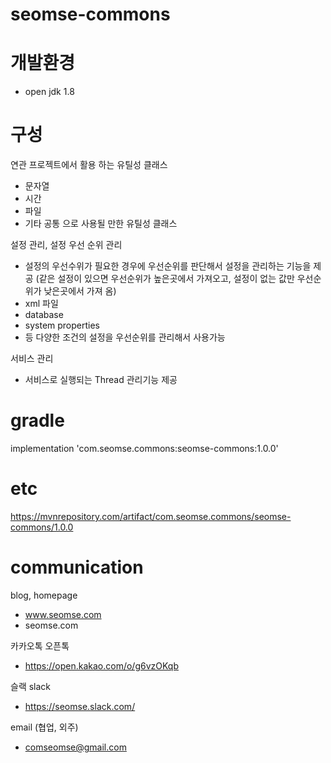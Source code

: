 # seomse-commons

# 개발환경
-   open jdk 1.8

# 구성
 연관 프로젝트에서 활용 하는 유틸성 클래스
 - 문자열
 - 시간
 - 파일
 - 기타 공통 으로 사용될 만한 유틸성 클래스
 
 설정 관리, 설정 우선 순위 관리
 - 설정의 우선수위가 필요한 경우에 우선순위를 판단해서 설정을 관리하는 기능을 제공
  (같은 설정이 있으면 우선순위가 높은곳에서 가져오고, 설정이 없는 값만 우선순위가 낮은곳에서 가져 옴)
 - xml 파일
 - database
 - system properties
 - 등 다양한 조건의 설정을 우선순위를 관리해서 사용가능
 
 서비스 관리
 - 서비스로 실행되는 Thread 관리기능 제공
 
# gradle
implementation 'com.seomse.commons:seomse-commons:1.0.0'

# etc
https://mvnrepository.com/artifact/com.seomse.commons/seomse-commons/1.0.0

# communication
blog, homepage
- www.seomse.com
- seomse.com

카카오톡 오픈톡
 - https://open.kakao.com/o/g6vzOKqb

슬랙 slack
 - https://seomse.slack.com/

email (협업, 외주)
 - comseomse@gmail.com